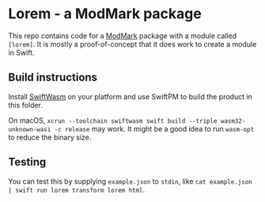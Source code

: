 # Lorem - a ModMark package

This repo contains code for a [ModMark](https://github.com/modmark-org/modmark) package with a module called `[lorem]`. It is mostly a proof-of-concept that it does work to create a module in Swift.

## Build instructions

Install [SwiftWasm](https://swiftwasm.org) on your platform and use SwiftPM to build the product in this folder.

On macOS, `xcrun --toolchain swiftwasm swift build --triple wasm32-unknown-wasi -c release` may work. It might be a good idea to run `wasm-opt` to reduce the binary size.

## Testing

You can test this by supplying `example.json` to `stdin`, like `cat example.json | swift run lorem transform lorem html`. 

